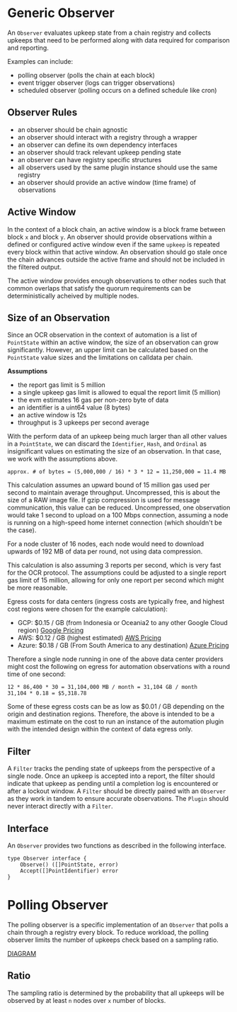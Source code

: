 # Generic Observer
An `Observer` evaluates upkeep state from a chain registry and collects upkeeps
that need to be performed along with data required for comparison and reporting.

Examples can include:
- polling observer (polls the chain at each block)
- event trigger observer (logs can trigger observations)
- scheduled observer (polling occurs on a defined schedule like cron)

## Observer Rules
- an observer should be chain agnostic
- an observer should interact with a registry through a wrapper
- an observer can define its own dependency interfaces
- an observer should track relevant upkeep pending state
- an observer can have registry specific structures
- all observers used by the same plugin instance should use the same registry
- an observer should provide an active window (time frame) of observations

## Active Window
In the context of a block chain, an active window is a block frame between block
`x` and block `y`. An observer should provide observations within a defined or 
configured active window even if the same `upkeep` is repeated every block
within that active window. An observation should go stale once the chain
advances outside the active frame and should not be included in the filtered
output.

The active window provides enough observations to other nodes such that common
overlaps that satisfy the quorum requirements can be deterministically acheived
by multiple nodes.

## Size of an Observation

Since an OCR observation in the context of automation is a list of `PointState`
within an active window, the size of an observation can grow significantly.
However, an upper limit can be calculated based on the `PointState` value sizes
and the limitations on calldata per chain.

**Assumptions**
- the report gas limit is 5 million
- a single upkeep gas limit is allowed to equal the report limit (5 million)
- the evm estimates 16 gas per non-zero byte of data
- an identifier is a uint64 value (8 bytes)
- an active window is 12s
- throughput is 3 upkeeps per second average

With the perform data of an upkeep being much larger than all other values in
a `PointState`, we can discard the `Identifier`, `Hash`, and `Ordinal` as 
insignificant values on estimating the size of an observation. In that case,
we work with the assumptions above.

```
approx. # of bytes = (5,000,000 / 16) * 3 * 12 = 11,250,000 = 11.4 MB
```

This calculation assumes an upward bound of 15 million gas used per second to
maintain average throughput. Uncompressed, this is about the size of a RAW image
file. If gzip compression is used for message communication, this value can be 
reduced. Uncompressed, one observation would take 1 second to upload on a
100 Mbps connection, assuming a node is running on a high-speed home internet
connection (which shouldn't be the case).

For a node cluster of 16 nodes, each node would need to download upwards of 
192 MB of data per round, not using data compression. 

This calculation is also assuming 3 reports per second, which is very fast for
the OCR protocol. The assumptions could be adjusted to a single report gas
limit of 15 million, allowing for only one report per second which might be
more reasonable.

Egress costs for data centers (ingress costs are typically free, and highest 
cost regions were chosen for the example calculation):
- GCP: $0.15 / GB (from Indonesia or Oceania2 to any other Google Cloud region) [Google Pricing](https://cloud.google.com/vpc/network-pricing)
- AWS: $0.12 / GB (highest estimated) [AWS Pricing](https://aws.amazon.com/blogs/apn/aws-data-transfer-charges-for-server-and-serverless-architectures/)
- Azure: $0.18 / GB (From South America to any destination) [Azure Pricing](https://azure.microsoft.com/en-us/pricing/details/bandwidth/)

Therefore a single node running in one of the above data center providers might
cost the following on egress for automation observations with a round time of
one second:

```
12 * 86,400 * 30 = 31,104,000 MB / month = 31,104 GB / month
31,104 * 0.18 = $5,318.78
```

Some of these egress costs can be as low as $0.01 / GB depending on the origin 
and destination regions. Therefore, the above is intended to be a maximum 
estimate on the cost to run an instance of the automation plugin with the 
intended design within the context of data egress only.

## Filter
A `Filter` tracks the pending state of upkeeps from the perspective of a single
node. Once an upkeep is accepted into a report, the filter should indicate
that upkeep as pending until a completion log is encountered or after a lockout
window. A `Filter` should be directly paired with an `Observer` as they work in
tandem to ensure accurate observations. The `Plugin` should never interact 
directly with a `Filter`.

## Interface
An `Observer` provides two functions as described in the following interface.

```
type Observer interface {
    Observe() ([]PointState, error)
    Accept([]PointIdentifier) error
}
```

# Polling Observer
The polling observer is a specific implementation of an `Observer` that polls a
chain through a registry every block. To reduce workload, the polling observer
limits the number of upkeeps check based on a sampling ratio.

[DIAGRAM](./diagrams/POLLINGOBSERVER.md)

## Ratio
The sampling ratio is determined by the probability that all upkeeps will be
observed by at least `n` nodes over `x` number of blocks.
